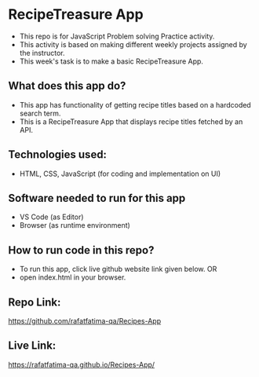 # RecipeTreasure App
- This repo is for JavaScript Problem solving Practice activity.
- This activity is based on making different weekly projects assigned by the instructor.
- This week's task is to make a basic RecipeTreasure App.


## What does this app do?
- This app has functionality of getting recipe titles based on a hardcoded search term.
- This is a RecipeTreasure App that displays recipe titles fetched by an API.

## Technologies used:
- HTML, CSS, JavaScript (for coding and implementation  on UI)

## Software needed to run for this app
- VS Code (as Editor)
- Browser (as runtime environment)

## How to run code in this repo?
- To run this app, click live github website link given below.
OR
- open index.html in your browser.

## Repo Link:
https://github.com/rafatfatima-qa/Recipes-App

## Live Link:
https://rafatfatima-qa.github.io/Recipes-App/
